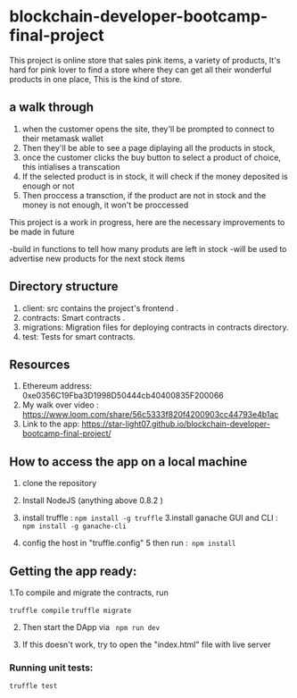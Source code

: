 # blockchain-developer-bootcamp-final-project

This project is online store that sales pink items, a variety of products, It's hard for pink lover to find a store where they can get all their wonderful products in one place, This is the kind of store. 

## a walk through

1. when the customer opens the site, they'll be prompted to connect to their metamask wallet
2. Then they'll be able to see a page diplaying all the products in stock,
3. once the customer clicks the buy button to select a product of choice, this intialises a transcation
4. If the selected product is in stock, it will check if the money deposited is enough or not
5. Then proccess a transction, if the product are not in stock and the money is not enough, it won't be proccessed

This project is a work in progress, here are the necessary improvements to be made in future

-build in functions to tell how many produts are left in stock
-will be used to advertise new products for the next stock items


## Directory structure

1. client: src contains the project's frontend .
2. contracts: Smart contracts .
3. migrations: Migration files for deploying contracts in contracts directory.
4. test: Tests for smart contracts.

## Resources

1. Ethereum address: 0xe0356C19Fba3D1998D50444cb40400835F200066
2. My walk over video : https://www.loom.com/share/56c5333f820f4200903cc44793e4b1ac
3. Link to the app: https://star-light07.github.io/blockchain-developer-bootcamp-final-project/

## How to access the app on a local machine

1. clone the repository
2. Install NodeJS (anything above 0.8.2 )
3. install truffle : `npm install -g truffle`
   3.install ganache GUI and CLI : `npm install -g ganache-cli`

4. config the host in "truffle.config"
   5 then run :` npm install`

## Getting the app ready:

1.To compile and migrate the contracts, run

`truffle compile`
`truffle migrate`

2. Then start the DApp via
   ` npm run dev`

3. If this doesn't work, try to open the "index.html" file with live server

### Running unit tests:

`truffle test`
